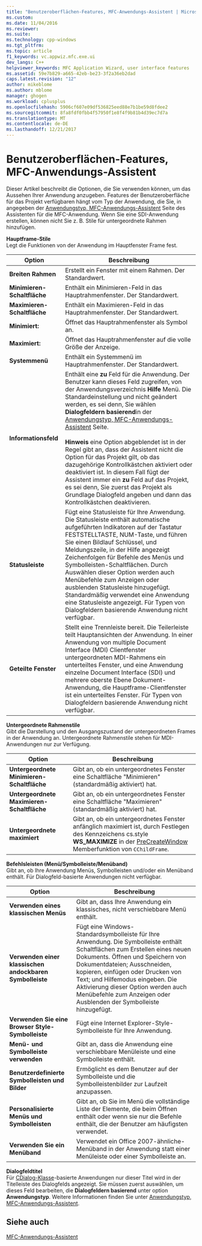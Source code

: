 ```yaml
---
title: "Benutzeroberflächen-Features, MFC-Anwendungs-Assistent | Microsoft Docs"
ms.custom: 
ms.date: 11/04/2016
ms.reviewer: 
ms.suite: 
ms.technology: cpp-windows
ms.tgt_pltfrm: 
ms.topic: article
f1_keywords: vc.appwiz.mfc.exe.ui
dev_langs: C++
helpviewer_keywords: MFC Application Wizard, user interface features
ms.assetid: 59e7b829-a665-42eb-be23-3f2a36eb2dad
caps.latest.revision: "12"
author: mikeblome
ms.author: mblome
manager: ghogen
ms.workload: cplusplus
ms.openlocfilehash: 5906cf607e09df536825eed88e7b1be59d8fdee2
ms.sourcegitcommit: 8fa8fdf0fbb4f57950f1e8f4f9b81b4d39ec7d7a
ms.translationtype: MT
ms.contentlocale: de-DE
ms.lasthandoff: 12/21/2017
---
```

# <a name="user-interface-features-mfc-application-wizard"></a>Benutzeroberflächen-Features, MFC-Anwendungs-Assistent
Dieser Artikel beschreibt die Optionen, die Sie verwenden können, um das Aussehen Ihrer Anwendung anzugeben. Features der Benutzeroberfläche für das Projekt verfügbaren hängt vom Typ der Anwendung, die Sie, in angegeben der [Anwendungstyp, MFC-Anwendungs-Assistent](../../mfc/reference/application-type-mfc-application-wizard.md) Seite des Assistenten für die MFC-Anwendung. Wenn Sie eine SDI-Anwendung erstellen, können nicht Sie z. B. Stile für untergeordnete Rahmen hinzufügen.  
  
 **Hauptframe-Stile**  
 Legt die Funktionen von der Anwendung im Hauptfenster Frame fest.  
  
|Option|Beschreibung|  
|------------|-----------------|  
|**Breiten Rahmen**|Erstellt ein Fenster mit einem Rahmen. Der Standardwert.|  
|**Minimieren-Schaltfläche**|Enthält ein Minimieren-Feld in das Hauptrahmenfenster. Der Standardwert.|  
|**Maximieren-Schaltfläche**|Enthält ein Maximieren-Feld in das Hauptrahmenfenster. Der Standardwert.|  
|**Minimiert:**|Öffnet das Hauptrahmenfenster als Symbol an.|  
|**Maximiert:**|Öffnet das Hauptrahmenfenster auf die volle Größe der Anzeige.|  
|**Systemmenü**|Enthält ein Systemmenü im Hauptrahmenfenster. Der Standardwert.|  
|**Informationsfeld**|Enthält eine **zu** Feld für die Anwendung. Der Benutzer kann dieses Feld zugreifen, von der Anwendungsverzeichnis **Hilfe** Menü. Die Standardeinstellung und nicht geändert werden, es sei denn, Sie wählen **Dialogfeldern basierend**in der [Anwendungstyp, MFC-Anwendungs-Assistent](../../mfc/reference/application-type-mfc-application-wizard.md) Seite.<br /><br /> **Hinweis** eine Option abgeblendet ist in der Regel gibt an, dass der Assistent nicht die Option für das Projekt gilt, ob das dazugehörige Kontrollkästchen aktiviert oder deaktiviert ist. In diesem Fall fügt der Assistent immer ein **zu** Feld auf das Projekt, es sei denn, Sie zuerst das Projekt als Grundlage Dialogfeld angeben und dann das Kontrollkästchen deaktivieren.|  
|**Statusleiste**|Fügt eine Statusleiste für Ihre Anwendung. Die Statusleiste enthält automatische aufgeführten Indikatoren auf der Tastatur FESTSTELLTASTE, NUM-Taste, und führen Sie einen Bildlauf Schlüssel, und Meldungszeile, in der Hilfe angezeigt Zeichenfolgen für Befehle des Menüs und Symbolleisten-Schaltflächen. Durch Auswählen dieser Option werden auch Menübefehle zum Anzeigen oder ausblenden Statusleiste hinzugefügt. Standardmäßig verwendet eine Anwendung eine Statusleiste angezeigt. Für Typen von Dialogfeldern basierende Anwendung nicht verfügbar.|  
|**Geteilte Fenster**|Stellt eine Trennleiste bereit. Die Teilerleiste teilt Hauptansichten der Anwendung. In einer Anwendung von multiple Document Interface (MDI) Clientfenster untergeordneten MDI-Rahmens ein unterteiltes Fenster, und eine Anwendung einzelne Document Interface (SDI) und mehrere oberste Ebene Dokument-Anwendung, die Hauptframe-Clientfenster ist ein unterteiltes Fenster. Für Typen von Dialogfeldern basierende Anwendung nicht verfügbar.|  
  
 **Untergeordnete Rahmenstile**  
 Gibt die Darstellung und den Ausgangszustand der untergeordneten Frames in der Anwendung an. Untergeordnete Rahmenstile stehen für MDI-Anwendungen nur zur Verfügung.  
  
|Option|Beschreibung|  
|------------|-----------------|  
|**Untergeordnete Minimieren-Schaltfläche**|Gibt an, ob ein untergeordnetes Fenster eine Schaltfläche "Minimieren" (standardmäßig aktiviert) hat.|  
|**Untergeordnete Maximieren-Schaltfläche**|Gibt an, ob ein untergeordnetes Fenster eine Schaltfläche "Maximieren" (standardmäßig aktiviert) hat.|  
|**Untergeordnete maximiert**|Gibt an, ob ein untergeordnetes Fenster anfänglich maximiert ist, durch Festlegen des Kennzeichens cs.style **WS_MAXIMIZE** in der [PreCreateWindow](../../mfc/reference/cwnd-class.md#precreatewindow) Memberfunktion von `CChildFrame`.|  
  
 **Befehlsleisten (Menü/Symbolleiste/Menüband)**  
 Gibt an, ob Ihre Anwendung Menüs, Symbolleisten und/oder ein Menüband enthält. Für Dialogfeld-basierte Anwendungen nicht verfügbar.  
  
|Option|Beschreibung|  
|------------|-----------------|  
|**Verwenden eines klassischen Menüs**|Gibt an, dass Ihre Anwendung ein klassisches, nicht verschiebbare Menü enthält.|  
|**Verwenden einer klassischen andockbaren Symbolleiste**|Fügt eine Windows-Standardsymbolleiste für Ihre Anwendung. Die Symbolleiste enthält Schaltflächen zum Erstellen eines neuen Dokuments. Öffnen und Speichern von Dokumentdateien; Ausschneiden, kopieren, einfügen oder Drucken von Text; und Hilfemodus eingeben. Die Aktivierung dieser Option werden auch Menübefehle zum Anzeigen oder Ausblenden der Symbolleiste hinzugefügt.|  
|**Verwenden Sie eine Browser Style-Symbolleiste**|Fügt eine Internet Explorer-Style-Symbolleiste für Ihre Anwendung.|  
|**Menü- und Symbolleiste verwenden**|Gibt an, dass die Anwendung eine verschiebbare Menüleiste und eine Symbolleiste enthält.|  
|**Benutzerdefinierte Symbolleisten und Bilder**|Ermöglicht es dem Benutzer auf der Symbolleiste und die Symbolleistenbilder zur Laufzeit anzupassen.|  
|**Personalisierte Menüs und Symbolleisten**|Gibt an, ob Sie im Menü die vollständige Liste der Elemente, die beim Öffnen enthält oder wenn sie nur die Befehle enthält, die der Benutzer am häufigsten verwendet.|  
|**Verwenden Sie ein Menüband**|Verwendet ein Office 2007-ähnliche-Menüband in der Anwendung statt einer Menüleiste oder einer Symbolleiste an.|  
  
 **Dialogfeldtitel**  
 Für [CDialog-Klasse](../../mfc/reference/cdialog-class.md)-basierte Anwendungen nur dieser Titel wird in der Titelleiste des Dialogfelds angezeigt. Sie müssen zuerst auswählen, um dieses Feld bearbeiten, die **Dialogfeldern basierend** unter option **Anwendungstyp**. Weitere Informationen finden Sie unter [Anwendungstyp, MFC-Anwendungs-Assistent](../../mfc/reference/application-type-mfc-application-wizard.md).  
  
## <a name="see-also"></a>Siehe auch  
 [MFC-Anwendungs-Assistent](../../mfc/reference/mfc-application-wizard.md)

